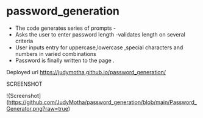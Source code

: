 # password_generation
* The code generates series of prompts -
* Asks the user to enter password length -validates length on several criteria
* User inputs entry for uppercase,lowercase ,special characters and numbers in varied combinations 
* Password is finally written to the page .

Deployed url
 https://judymotha.github.io/password_generation/
 
 SCREENSHOT 
 
!{Screenshot](https://github.com/JudyMotha/password_generation/blob/main/Password_Generator.png?raw=true)
